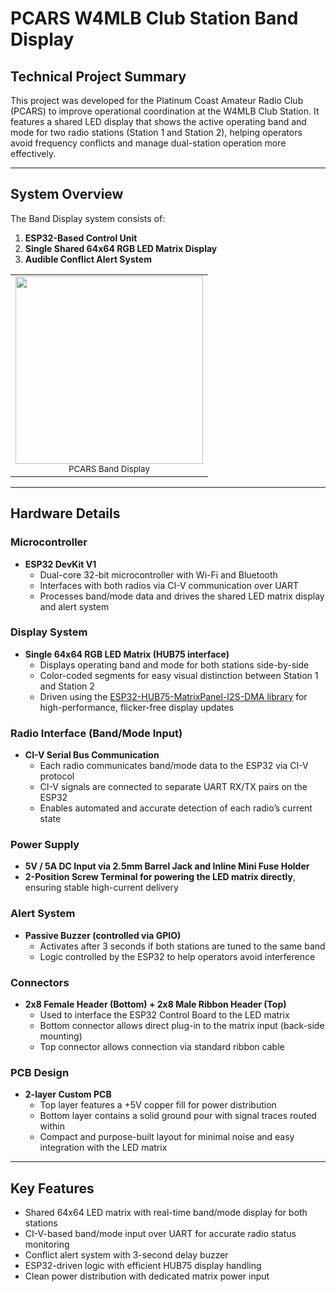 # PCARS W4MLB Club Station Band Display

## Technical Project Summary

This project was developed for the Platinum Coast Amateur Radio Club (PCARS) to improve operational coordination at the W4MLB Club Station. It features a shared LED display that shows the active operating band and mode for two radio stations (Station 1 and Station 2), helping operators avoid frequency conflicts and manage dual-station operation more effectively.

---

## System Overview

The Band Display system consists of:

1. **ESP32-Based Control Unit**  
2. **Single Shared 64x64 RGB LED Matrix Display**  
3. **Audible Conflict Alert System**

<table>
  <tr>
    <td align="center">
      <img src="https://github.com/user-attachments/assets/d5262754-5991-46af-958d-b24738c66b2d" width="300"/><br/>
      <sub>PCARS Band Display</sub>
    </td>
  </tr>
</table>


---

## Hardware Details

### Microcontroller
- **ESP32 DevKit V1**
  - Dual-core 32-bit microcontroller with Wi-Fi and Bluetooth
  - Interfaces with both radios via CI-V communication over UART
  - Processes band/mode data and drives the shared LED matrix display and alert system

### Display System
- **Single 64x64 RGB LED Matrix (HUB75 interface)**
  - Displays operating band and mode for both stations side-by-side
  - Color-coded segments for easy visual distinction between Station 1 and Station 2
  - Driven using the [ESP32-HUB75-MatrixPanel-I2S-DMA library](https://github.com/mrfaptastic/ESP32-HUB75-MatrixPanel-I2S-DMA) for high-performance, flicker-free display updates

### Radio Interface (Band/Mode Input)
- **CI-V Serial Bus Communication**
  - Each radio communicates band/mode data to the ESP32 via CI-V protocol
  - CI-V signals are connected to separate UART RX/TX pairs on the ESP32
  - Enables automated and accurate detection of each radio’s current state

### Power Supply
- **5V / 5A DC Input via 2.5mm Barrel Jack and Inline Mini Fuse Holder**
- **2-Position Screw Terminal for powering the LED matrix directly**, ensuring stable high-current delivery

### Alert System
- **Passive Buzzer (controlled via GPIO)**
  - Activates after 3 seconds if both stations are tuned to the same band
  - Logic controlled by the ESP32 to help operators avoid interference

### Connectors
- **2x8 Female Header (Bottom) + 2x8 Male Ribbon Header (Top)**
  - Used to interface the ESP32 Control Board to the LED matrix
  - Bottom connector allows direct plug-in to the matrix input (back-side mounting)
  - Top connector allows connection via standard ribbon cable

### PCB Design
- **2-layer Custom PCB**
  - Top layer features a +5V copper fill for power distribution
  - Bottom layer contains a solid ground pour with signal traces routed within
  - Compact and purpose-built layout for minimal noise and easy integration with the LED matrix

---

## Key Features
- Shared 64x64 LED matrix with real-time band/mode display for both stations  
- CI-V-based band/mode input over UART for accurate radio status monitoring  
- Conflict alert system with 3-second delay buzzer  
- ESP32-driven logic with efficient HUB75 display handling  
- Clean power distribution with dedicated matrix power input
